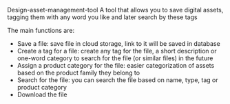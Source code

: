 Design-asset-management-tool
A tool that allows you to save digital assets, tagging them with any word you like and later search by these tags

The main functions are:
- Save a file: save file in cloud storage, link to it will be saved in database
- Create a tag for a file: create any tag for the file, a short description or one-word category to search for the file (or similar files) in the future
- Assign a product category for the file: easier categorization of assets based on the product family they belong to
- Search for the file: you can search the file based on name, type, tag or product category
- Download the file
